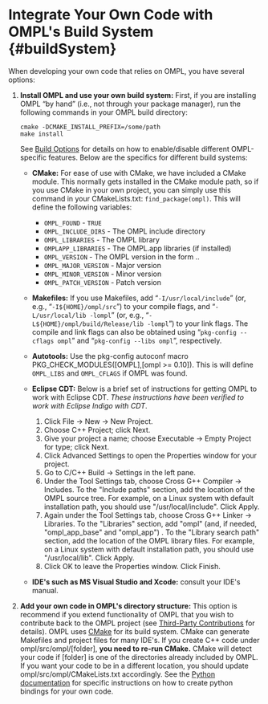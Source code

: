 # Integrate Your Own Code with OMPL's Build System {#buildSystem}

When developing your own code that relies on OMPL, you have several options:

1. __Install OMPL and use your own build system:__ First, if you are installing OMPL “by hand” (i.e., not through your package manager), run the following commands in your OMPL build directory:

       cmake -DCMAKE_INSTALL_PREFIX=/some/path
       make install

   See [Build Options](buildOptions.html) for details on how to enable/disable different OMPL-specific features. Below are the specifics for different build systems:

   - __CMake:__ For ease of use with CMake, we have included a CMake module. This normally gets installed in the CMake module path, so if you use CMake in your own project, you can simply use this command in your CMakeLists.txt: `find_package(ompl)`. This will define the following variables:

      - `OMPL_FOUND`         - `TRUE`
      - `OMPL_INCLUDE_DIRS`  - The OMPL include directory
      - `OMPL_LIBRARIES`     - The OMPL library
      - `OMPLAPP_LIBRARIES`  - The OMPL.app libraries (if installed)
      - `OMPL_VERSION`       - The OMPL version in the form <major>.<minor>.<patchlevel>
      - `OMPL_MAJOR_VERSION` - Major version
      - `OMPL_MINOR_VERSION` - Minor version
      - `OMPL_PATCH_VERSION` - Patch version

   - __Makefiles:__ If you use Makefiles, add “`-I/usr/local/include`” (or, e.g., “`-I${HOME}/ompl/src`”) to your compile flags, and “`-L/usr/local/lib -lompl`” (or, e.g., “`-L${HOME}/ompl/build/Release/lib -lompl`”) to your link flags. The compile and link flags can also be obtained using  “`pkg-config --cflags ompl`” and  “`pkg-config --libs ompl`”, respectively.
   - __Autotools:__ Use the pkg-config autoconf macro PKG_CHECK_MODULES([OMPL],[ompl >= 0.10]). This is will define `OMPL_LIBS` and `OMPL_CFLAGS` if OMPL was found.
   - __Eclipse CDT:__ Below is a brief set of instructions for getting OMPL to work with Eclipse CDT. _These instructions have been verified to work with Eclipse Indigo with CDT_.

      1. Click File -> New -> New Project.
      2. Choose C++ Project; click Next.
      3. Give your project a name; choose Executable -> Empty Project for type; click Next.
      4. Click Advanced Settings to open the Properties window for your project.
      5. Go to C/C++ Build -> Settings in the left pane.
      6. Under the Tool Settings tab, choose Cross G++ Compiler -> Includes. To the "Include paths" section, add the location of the OMPL source tree. For example, on a Linux system with default installation path, you should use "/usr/local/include". Click Apply.
      7. Again under the Tool Settings tab, choose Cross G++ Linker -> Libraries. To the "Libraries" section, add "ompl" (and, if needed, "ompl_app_base" and "ompl_app") . To the "Library search path" section, add the location of the OMPL library files. For example, on a Linux system with default installation path, you should use "/usr/local/lib". Click Apply.
      8. Click OK to leave the Properties window. Click Finish.

   - __IDE's such as MS Visual Studio and Xcode:__ consult your IDE's manual.
2. __Add your own code in OMPL's directory structure:__ This option is recommend if you extend functionality of OMPL that you wish to contribute back to the OMPL project (see [Third-Party Contributions](thirdparty.html) for details). OMPL uses [CMake](http://www.cmake.org) for its build system. CMake can generate Makefiles and project files for many IDE's. If you create C++ code under ompl/src/ompl/[folder], __you need to re-run CMake.__ CMake will detect your code if [folder] is one of the directories already included by OMPL. If you want your code to be in a different location, you should update ompl/src/ompl/CMakeLists.txt accordingly. See the [Python documentation](python.html#updating_python_bindings) for specific instructions on how to create python bindings for your own code.
